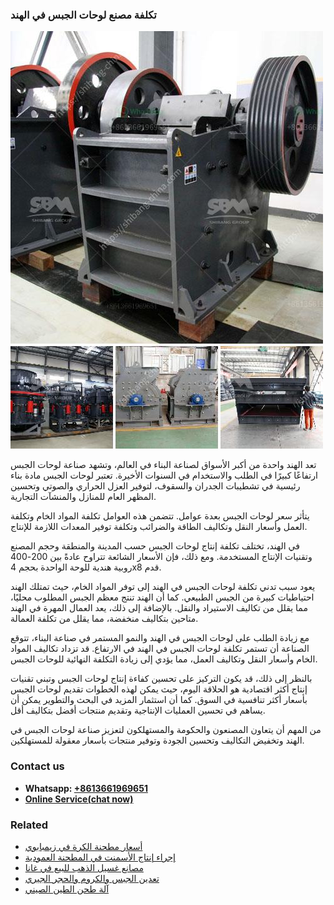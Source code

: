 <h3>تكلفة مصنع لوحات الجبس في الهند</h3><img src='1701850800.jpg' alt=''><p>تعد الهند واحدة من أكبر الأسواق لصناعة البناء في العالم، وتشهد صناعة لوحات الجبس ارتفاعًا كبيرًا في الطلب والاستخدام في السنوات الأخيرة. تعتبر لوحات الجبس مادة بناء رئيسية في تشطيبات الجدران والسقوف، لتوفير العزل الحراري والصوتي وتحسين المظهر العام للمنازل والمنشآت التجارية.</p><p>يتأثر سعر لوحات الجبس بعدة عوامل. تتضمن هذه العوامل تكلفة المواد الخام وتكلفة العمل وأسعار النقل وتكاليف الطاقة والضرائب وتكلفة توفير المعدات اللازمة للإنتاج.</p><p>في الهند، تختلف تكلفة إنتاج لوحات الجبس حسب المدينة والمنطقة وحجم المصنع وتقنيات الإنتاج المستخدمة. ومع ذلك، فإن الأسعار الشائعة تتراوح عادةً بين 200-400 روبية هندية للوحة الواحدة بحجم 4x8 قدم.</p><p>يعود سبب تدني تكلفة لوحات الجبس في الهند إلى توفر المواد الخام، حيث تمتلك الهند احتياطيات كبيرة من الجبس الطبيعي. كما أن الهند تنتج معظم الجبس المطلوب محليًا، مما يقلل من تكاليف الاستيراد والنقل. بالإضافة إلى ذلك، يعد العمال المهرة في الهند متاحين بتكاليف منخفضة، مما يقلل من تكلفة العمالة.</p><p>مع زيادة الطلب على لوحات الجبس في الهند والنمو المستمر في صناعة البناء، تتوقع الصناعة أن تستمر تكلفة لوحات الجبس في الهند في الارتفاع. قد تزداد تكاليف المواد الخام وأسعار النقل وتكاليف العمل، مما يؤدي إلى زيادة التكلفة النهائية للوحات الجبس.</p><p>بالنظر إلى ذلك، قد يكون التركيز على تحسين كفاءة إنتاج لوحات الجبس وتبني تقنيات إنتاج أكثر اقتصادية هو الحلاقة اليوم، حيث يمكن لهذه الخطوات تقديم لوحات الجبس بأسعار أكثر تنافسية في السوق. كما أن استثمار المزيد في البحث والتطوير يمكن أن يساهم في تحسين العمليات الإنتاجية وتقديم منتجات أفضل بتكاليف أقل.</p><p>من المهم أن يتعاون المصنعون والحكومة والمستهلكون لتعزيز صناعة لوحات الجبس في الهند وتخفيض التكاليف وتحسين الجودة وتوفير منتجات بأسعار معقولة للمستهلكين.</p><h3>Contact us</h3><ul><li><strong>Whatsapp:&nbsp;<a href="https://wa.me/8613661969651">+8613661969651</a></strong></li><li><a href="https://swt.shibang-china.com/?git&amp;zhl&amp;تكلفة مصنع لوحات الجبس في الهند"><strong>Online Service(chat now)</strong></a></li></ul><h3>Related</h3><ul><li><a href='أسعار مطحنة الكرة في زيمبابوي.md'>أسعار مطحنة الكرة في زيمبابوي</a></li><li><a href='إجراء إنتاج الأسمنت في المطحنة العمودية.md'>إجراء إنتاج الأسمنت في المطحنة العمودية</a></li><li><a href='مصانع غسيل الذهب للبيع في غانا.md'>مصانع غسيل الذهب للبيع في غانا</a></li><li><a href='تعدين الجبس والكروم والحجر الجيري.md'>تعدين الجبس والكروم والحجر الجيري</a></li><li><a href='آلة طحن الطين الصيني.md'>آلة طحن الطين الصيني</a></li></ul>